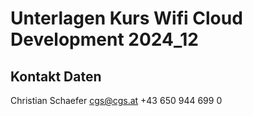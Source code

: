 # Unterlagen Kurs Wifi Cloud Development 2024_12

## Kontakt Daten

Christian Schaefer
cgs@cgs.at
+43 650 944 699 0 


